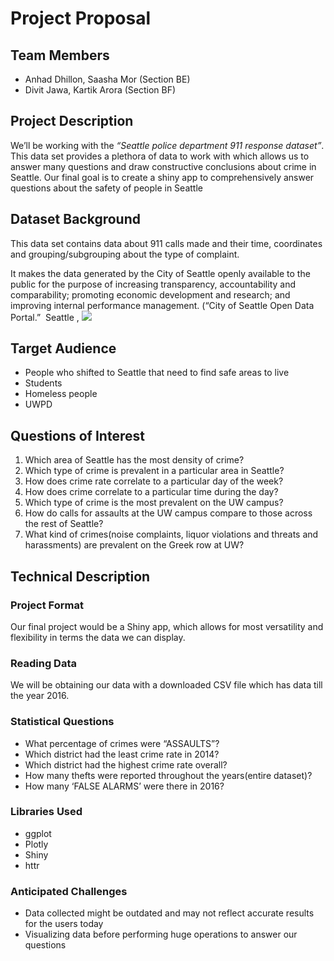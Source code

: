 # Project Proposal

## Team Members
- Anhad Dhillon, Saasha Mor (Section BE)
- Divit Jawa, Kartik Arora (Section BF)

## Project Description

We’ll be working with the *“​Seattle police department 911 response dataset​”*.
This data set provides a plethora of data to work with which allows us to
answer many questions and draw constructive conclusions about crime in
Seattle. Our final goal is to create a shiny app to comprehensively answer
questions about the safety of people in Seattle


## Dataset Background

This data set contains data about 911 calls made and their time, coordinates
and grouping/subgrouping about the type of complaint.

It makes the data generated by the City of Seattle openly available to the
public for the purpose of increasing transparency, accountability and
comparability; promoting economic development and research; and
improving internal performance management. (“City of Seattle Open Data
Portal.” ​ Seattle​ , ![](​data.seattle.gov​)

## Target Audience

- People who shifted to Seattle that need to find safe areas to live
- Students
- Homeless people
- UWPD

## Questions of Interest

1. Which area of Seattle has the most density of crime?
2. Which type of crime is prevalent in a particular area in Seattle?
3. How does crime rate correlate to a particular day of the week?
4. How does crime correlate to a particular time during the day?
5. Which type of crime is the most prevalent on the UW campus?
6. How do calls for assaults at the UW campus compare to those across
    the rest of Seattle?
7. What kind of crimes(noise complaints, liquor violations and threats and
    harassments) are prevalent on the Greek row at UW?

## Technical Description

### Project Format

Our final project would be a Shiny app, which allows for most versatility
and flexibility in terms the data we can display.

### Reading Data

We will be obtaining our data with a downloaded CSV file which has
data till the year 2016.


### Statistical Questions

- What percentage of crimes were “ASSAULTS”?
- Which district had the least crime rate in 2014?
- Which district had the highest crime rate overall?
- How many thefts were reported throughout the years(entire
dataset)?
- How many ‘FALSE ALARMS’ were there in 2016?

### Libraries Used
- ggplot
- Plotly
- Shiny
- httr
### Anticipated Challenges

- Data collected might be outdated and may not reflect accurate results
for the users today
- Visualizing data before performing huge operations to answer our
questions
